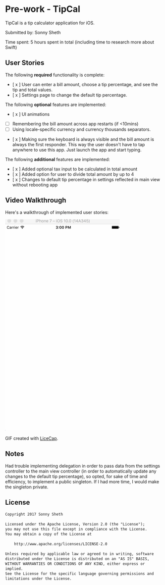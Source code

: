 # Pre-work - TipCal

TipCal is a tip calculator application for iOS.

Submitted by: Sonny Sheth

Time spent: 5 hours spent in total (including time to research more about Swift)

## User Stories

The following **required** functionality is complete:

* [ x ] User can enter a bill amount, choose a tip percentage, and see the tip and total values.
* [ x ] Settings page to change the default tip percentage.

The following **optional** features are implemented:
* [ x ] UI animations
* [ ] Remembering the bill amount across app restarts (if <10mins)
* [ ] Using locale-specific currency and currency thousands separators.
* [ x ] Making sure the keyboard is always visible and the bill amount is always the first responder. This way the user doesn't have to tap anywhere to use this app. Just launch the app and start typing.

The following **additional** features are implemented:

- [ x ] Added optional tax input to be calculated in total amount
- [ x ] Added option for user to divide total amount by up to 4
- [ x ] Changes to default tip percentage in settings reflected in main view without rebooting app

## Video Walkthrough

Here's a walkthrough of implemented user stories:

<img src='https://github.com/wired4code/tip-calculator-ios/blob/master/TipCal-Demo.gif' title='Video Walkthrough' width='' alt='Video Walkthrough' />

GIF created with [LiceCap](http://www.cockos.com/licecap/).

## Notes

Had trouble implementing delegation in order to pass data from the settings controller to the main view controller (in order to automatically update any changes to the default tip percentage), so opted, for sake of time and efficiency, to implement a public singleton. If I had more time, I would make the singleton private.

## License

    Copyright 2017 Sonny Sheth

    Licensed under the Apache License, Version 2.0 (the "License");
    you may not use this file except in compliance with the License.
    You may obtain a copy of the License at

        http://www.apache.org/licenses/LICENSE-2.0

    Unless required by applicable law or agreed to in writing, software
    distributed under the License is distributed on an "AS IS" BASIS,
    WITHOUT WARRANTIES OR CONDITIONS OF ANY KIND, either express or implied.
    See the License for the specific language governing permissions and
    limitations under the License.

